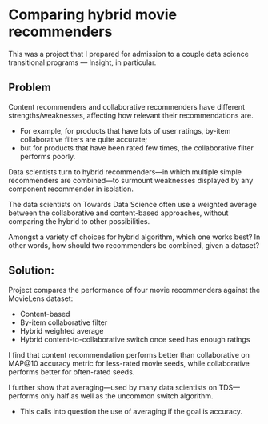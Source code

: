 # Comparing hybrid movie recommenders

This was a project that I prepared for admission to a couple data science transitional programs — Insight, in particular.

## Problem

Content recommenders and collaborative recommenders have different strengths/weaknesses, affecting how relevant their recommendations are.
- For example, for products that have lots of user ratings, by-item collaborative filters are quite accurate;
- but for products that have been rated few times, the collaborative filter performs poorly.

Data scientists turn to hybrid recommenders—in which multiple simple recommenders are combined—to surmount weaknesses displayed by any component recommender in isolation.

The data scientists on Towards Data Science often use a weighted average between the collaborative and content-based approaches, without comparing the hybrid to other possibilities.

Amongst a variety of choices for hybrid algorithm, which one works best? In other words, how should two recommenders be combined, given a dataset?

## Solution:

Project compares the performance of four movie recommenders against the MovieLens dataset: 
- Content-based
- By-item collaborative filter
- Hybrid weighted average
- Hybrid content-to-collaborative switch once seed has enough ratings

I find that content recommendation performs better than collaborative on MAP@10 accuracy metric for less-rated movie seeds, while collaborative performs better for often-rated seeds.

I further show that averaging—used by many data scientists on TDS—performs only half as well as the uncommon switch algorithm.
- This calls into question the use of averaging if the goal is accuracy.
